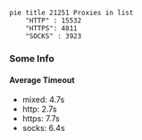 
```mermaid
pie title 21251 Proxies in list
    "HTTP" : 15532
    "HTTPS": 4811
    "SOCKS" : 3923
```

### Some Info
#### Average Timeout

- mixed: 4.7s
- http: 2.7s
- https: 7.7s
- socks: 6.4s